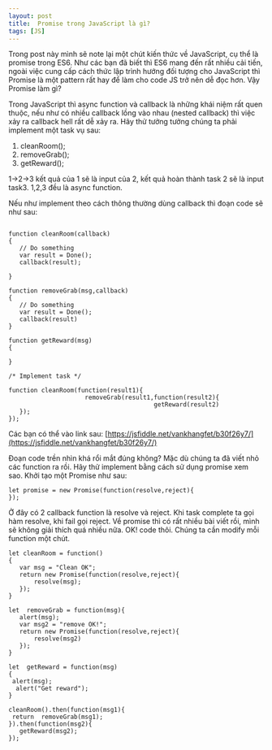 ```yaml
---
layout: post
title:  Promise trong JavaScript là gì?
tags: [JS]
---
```


Trong post này mình sẽ note lại một chút kiến thức về JavaScript, cụ thể là promise trong ES6. Như các bạn đã biết thì ES6 mang đến 
rất nhiều cải tiến, ngoài việc cung cấp cách thức lập trình hướng đối tượng cho JavaScript thì Promise là một pattern rất hay để làm cho code JS trở nên dễ đọc hơn. Vậy Promise làm gì?

Trong JavaScript thì async function và callback là những khái niệm rất quen thuộc, nếu như có nhiều callback lồng vào nhau (nested callback) thì việc xảy ra callback hell rất dễ xảy ra. Hãy thử tưởng tưởng chúng ta phải implement một task vụ sau:

1. cleanRoom();
2. removeGrab();
3. getReward();

1->2->3 kết quả của 1 sẽ là input của 2, kết quả hoàn thành task 2 sẽ là input task3. 1,2,3 đều là async function.

Nếu như implement theo cách thông thường dùng callback thì đoạn code sẽ như sau:

~~~~

function cleanRoom(callback)
{
   // Do something
   var result = Done();
   callback(result);

}

function removeGrab(msg,callback)
{
   // Do something
   var result = Done();
   callback(result)
}

function getReward(msg)
{

}

/* Implement task */

function cleanRoom(function(result1){
                     removeGrab(result1,function(result2){
                                        getReward(result2)
   });
});
~~~~

Các bạn có thể vào link sau: 
[https://jsfiddle.net/vankhangfet/b30f26y7/](https://jsfiddle.net/vankhangfet/b30f26y7/)

Đoạn code trền nhìn khá rổi mắt đúng không? Mặc dù chúng ta đã viết nhỏ các function ra rồi. Hãy thử implement bằng cách sử dụng promise xem sao. Khởi tạo một Promise như sau:

~~~~
let promise = new Promise(function(resolve,reject){
});
~~~~

Ở đây có 2 callback function là resolve và reject. Khi task complete ta gọi hàm resolve, khi fail gọi reject. Về promise thì có rất nhiều bài viết rồi, mình sẽ không giải thích quá nhiều nữa. OK! code thôi. Chúng ta cần modify mỗi function một chút.

~~~~
let cleanRoom = function()
{ 
   var msg = "Clean OK";
   return new Promise(function(resolve,reject){
       resolve(msg);
   });
}

let  removeGrab = function(msg){
   alert(msg);
   var msg2 = "remove OK!";
   return new Promise(function(resolve,reject){
       resolve(msg2)
   });
}

let  getReward = function(msg)
{ 
 alert(msg);
  alert("Get reward");
}

cleanRoom().then(function(msg1){
 return  removeGrab(msg1);
}).then(function(msg2){
   getReward(msg2);
});
~~~~











